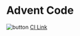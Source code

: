 # Advent Code
![button](https://travis-ci.com/lilleswing/adventcode.svg?branch=master)
[CI Link](https://travis-ci.com/lilleswing/adventcode/branches)
